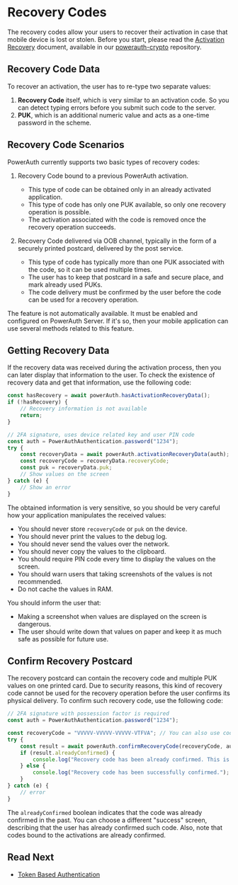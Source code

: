 # Recovery Codes

The recovery codes allow your users to recover their activation in case that mobile device is lost or stolen. Before you start, please read the [Activation Recovery](https://github.com/wultra/powerauth-crypto/blob/develop/docs/Activation-Recovery.md) document, available in our [powerauth-crypto](https://github.com/wultra/powerauth-crypto) repository.

## Recovery Code Data

To recover an activation, the user has to re-type two separate values:

1. **Recovery Code** itself, which is very similar to an activation code. So you can detect typing errors before you submit such code to the server.
2. **PUK**, which is an additional numeric value and acts as a one-time password in the scheme.

## Recovery Code Scenarios

PowerAuth currently supports two basic types of recovery codes:

1. Recovery Code bound to a previous PowerAuth activation.
   - This type of code can be obtained only in an already activated application.
   - This type of code has only one PUK available, so only one recovery operation is possible.
   - The activation associated with the code is removed once the recovery operation succeeds.

2. Recovery Code delivered via OOB channel, typically in the form of a securely printed postcard, delivered by the post service.
   - This type of code has typically more than one PUK associated with the code, so it can be used multiple times.
   - The user has to keep that postcard in a safe and secure place, and mark already used PUKs.
   - The code delivery must be confirmed by the user before the code can be used for a recovery operation.

The feature is not automatically available. It must be enabled and configured on PowerAuth Server. If it's so, then your mobile application can use several methods related to this feature.

## Getting Recovery Data

If the recovery data was received during the activation process, then you can later display that information to the user. To check the existence of recovery data and get that information, use the following code:

```javascript
const hasRecovery = await powerAuth.hasActivationRecoveryData();
if (!hasRecovery) {
    // Recovery information is not available
    return;
}

// 2FA signature, uses device related key and user PIN code
const auth = PowerAuthAuthentication.password("1234");
try {
    const recoveryData = await powerAuth.activationRecoveryData(auth);
    const recoveryCode = recoveryData.recoveryCode;
    const puk = recoveryData.puk;
    // Show values on the screen
} catch (e) {
    // Show an error
}
```

The obtained information is very sensitive, so you should be very careful how your application manipulates the received values:

- You should never store `recoveryCode` or `puk` on the device.
- You should never print the values to the debug log.
- You should never send the values over the network.
- You should never copy the values to the clipboard.
- You should require PIN code every time to display the values on the screen.
- You should warn users that taking screenshots of the values is not recommended.
- Do not cache the values in RAM.

You should inform the user that:

- Making a screenshot when values are displayed on the screen is dangerous.
- The user should write down that values on paper and keep it as much safe as possible for future use.


## Confirm Recovery Postcard

The recovery postcard can contain the recovery code and multiple PUK values on one printed card. Due to security reasons, this kind of recovery code cannot be used for the recovery operation before the user confirms its physical delivery. To confirm such recovery code, use the following code:

```javascript
// 2FA signature with possession factor is required
const auth = PowerAuthAuthentication.password("1234");

const recoveryCode = "VVVVV-VVVVV-VVVVV-VTFVA"; // You can also use code scanned from QR
try {
    const result = await powerAuth.confirmRecoveryCode(recoveryCode, auth);
    if (result.alreadyConfirmed) {
        console.log("Recovery code has been already confirmed. This is not an error, just information.");
    } else {
        console.log("Recovery code has been successfully confirmed.");
    }
} catch (e) {
    // error
}
```

The `alreadyConfirmed` boolean indicates that the code was already confirmed in the past. You can choose a different "success" screen, describing that the user has already confirmed such code. Also, note that codes bound to the activations are already confirmed.

## Read Next

- [Token Based Authentication](Token-Based-Authentication.md)
